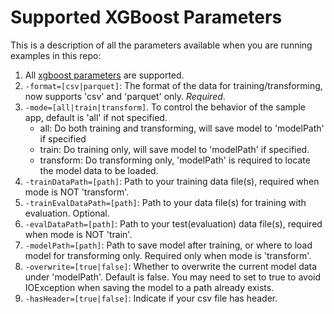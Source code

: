 Supported XGBoost Parameters
============================

This is a description of all the parameters available when you are running examples in this repo:

1. All [xgboost parameters](https://xgboost.readthedocs.io/en/latest/parameter.html) are supported.
2. `-format=[csv|parquet]`: The format of the data for training/transforming, now supports 'csv' and 'parquet' only. *Required*.
3. `-mode=[all|train|transform]`. To control the behavior of the sample app, default is 'all' if not specified.
   * all: Do both training and transforming, will save model to 'modelPath' if specified
   * train: Do training only, will save model to 'modelPath' if specified.
   * transform: Do transforming only, 'modelPath' is required to locate the model data to be loaded.
4. `-trainDataPath=[path]`: Path to your training data file(s), required when mode is NOT 'transform'.
5. `-trainEvalDataPath=[path]`: Path to your data file(s) for training with evaluation. Optional.
6. `-evalDataPath=[path]`: Path to your test(evaluation) data file(s), required when mode is NOT 'train'.
7. `-modelPath=[path]`: Path to save model after training, or where to load model for transforming only. Required only when mode is 'transform'.
8. `-overwrite=[true|false]`: Whether to overwrite the current model data under 'modelPath'. Default is false. You may need to set to true to avoid IOException when saving the model to a path already exists.
9. `-hasHeader=[true|false]`: Indicate if your csv file has header.
